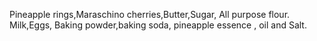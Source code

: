 Pineapple rings,Maraschino cherries,Butter,Sugar, All purpose flour. 
Milk,Eggs, Baking powder,baking soda, pineapple essence , oil and Salt.
